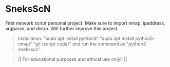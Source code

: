 # SneksScN
First network script personal project. Make sure to import nmap, ipaddress, argparse, and distro. Will further improve this project.
> Installation: "sudo apt install python3" "sudo apt install python3-nmap" "git (script code)" and run the command as "python3 sneksscn".

> || For educational purposes and ethical use only!! ||
